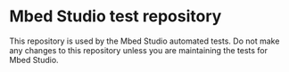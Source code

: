 # Mbed Studio test repository

This repository is used by the Mbed Studio automated tests.  Do not make any changes to this repository unless you are maintaining the tests for Mbed Studio.
